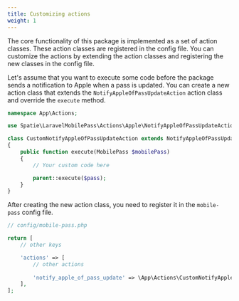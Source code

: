 ```yaml
---
title: Customizing actions
weight: 1
---
```


The core functionality of this package is implemented as a set of action classes. These action classes are registered in the config file. You can customize the actions by extending the action classes and registering the new classes in the config file.

Let's assume that you want to execute some code before the package sends a notification to Apple when a pass is updated. You can create a new action class that extends the `NotifyAppleOfPassUpdateAction` action class and override the `execute` method.

```php
namespace App\Actions;

use Spatie\LaravelMobilePass\Actions\Apple\NotifyAppleOfPassUpdateAction;use Spatie\LaravelMobilePass\Models\MobilePass;

class CustomNotifyAppleOfPassUpdateAction extends NotifyAppleOfPassUpdateAction
{
    public function execute(MobilePass $mobilePass)
    {
        // Your custom code here

        parent::execute($pass);
    }
}
```

After creating the new action class, you need to register it in the `mobile-pass` config file. 

```php
// config/mobile-pass.php

return [
    // other keys

    'actions' => [
        // other actions
    
        'notify_apple_of_pass_update' => \App\Actions\CustomNotifyAppleOfPassUpdateAction::class,
    ],
];
```
